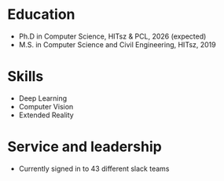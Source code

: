 Education
======
* Ph.D in Computer Science, HITsz & PCL, 2026 (expected)
* M.S. in Computer Science and Civil Engineering, HITsz, 2019
  
Skills
======
* Deep Learning
* Computer Vision
* Extended Reality
  
Service and leadership
======
* Currently signed in to 43 different slack teams
